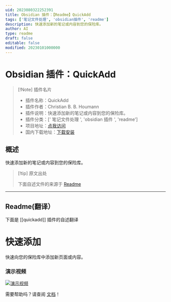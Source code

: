 ```yaml
---
uid: 2023080322252391
title: Obsidian 插件：【Readme】QuickAdd
tags: ['笔记文件处理', 'obsidian插件', 'readme']
description: 快速添加新的笔记或内容到您的保险库。
author: AI
type: readme
draft: false
editable: false
modified: 20230101000000
---
```


# Obsidian 插件：QuickAdd

> [!Note] 插件名片
> - 插件名称：QuickAdd
> - 插件作者：Christian B. B. Houmann
> - 插件说明：快速添加新的笔记或内容到您的保险库。
> - 插件分类：[' 笔记文件处理 ', 'obsidian 插件 ', 'readme']
> - 项目地址：[点我访问](https://github.com/chhoumann/quickadd)
> - 国内下载地址：[下载安装](https://pkmer.cn/products/plugin/pluginMarket/?quickadd)

## 概述

快速添加新的笔记或内容到您的保险库。

> [!tip] 原文出处
>
>下面自述文件的来源于 [Readme](https://ghproxy.net/https://raw.githubusercontent.com/chhoumann/quickadd/master/README.md)
>

---

## Readme(翻译）

下面是 [[quickadd]] 插件的自述翻译

# 快速添加

快速向您的保险库中添加新页面或内容。

### 演示视频

[![演示视频](https://img.youtube.com/vi/gYK3VDQsZJo/0.jpg)](https://www.youtube.com/watch?v=gYK3VDQsZJo)

需要帮助吗？请查阅 [文档](https://quickadd.obsidian.guide/)！
